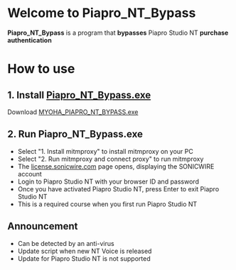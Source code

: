 # Welcome to Piapro_NT_Bypass
**Piapro_NT_Bypass** is a program that **bypasses** Piapro Studio NT **purchase authentication**


# How to use


## 1. Install [Piapro_NT_Bypass.exe](https://github.com/MYOHA/Piapro_NT_Bypass/releases/download/Release/MYOHA_PIAPRO_NT_BYPASS_1.exe)

Download [MYOHA_PIAPRO_NT_BYPASS.exe](https://github.com/MYOHA/Piapro_NT_Bypass/releases/download/Release/MYOHA_PIAPRO_NT_BYPASS_1.exe)

## 2. Run Piapro_NT_Bypass.exe

- Select "1. Install mitmproxy" to install mitmproxy on your PC
- Select "2. Run mitmproxy and connect proxy" to run mitmproxy
- The [license.sonicwire.com](license.sonicwire.com) page opens, displaying the SONICWIRE account
- Login to Piapro Studio NT with your browser ID and password
- Once you have activated Piapro Studio NT, press Enter to exit Piapro Studio NT
- This is a required course when you first run Piapro Studio NT

## Announcement

- Can be detected by an anti-virus
- Update script when new NT Voice is released
- Update for Piapro Studio NT is not supported

